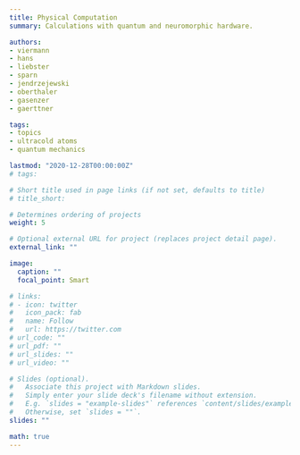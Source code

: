 ```yaml
---
title: Physical Computation
summary: Calculations with quantum and neuromorphic hardware.

authors:
- viermann
- hans
- liebster
- sparn
- jendrzejewski
- oberthaler
- gasenzer
- gaerttner

tags:
- topics
- ultracold atoms
- quantum mechanics

lastmod: "2020-12-28T00:00:00Z"
# tags:

# Short title used in page links (if not set, defaults to title)
# title_short:

# Determines ordering of projects
weight: 5

# Optional external URL for project (replaces project detail page).
external_link: ""

image:
  caption: ""
  focal_point: Smart

# links:
# - icon: twitter
#   icon_pack: fab
#   name: Follow
#   url: https://twitter.com
# url_code: ""
# url_pdf: ""
# url_slides: ""
# url_video: ""

# Slides (optional).
#   Associate this project with Markdown slides.
#   Simply enter your slide deck's filename without extension.
#   E.g. `slides = "example-slides"` references `content/slides/example-slides.md`.
#   Otherwise, set `slides = ""`.
slides: ""

math: true
---
```

